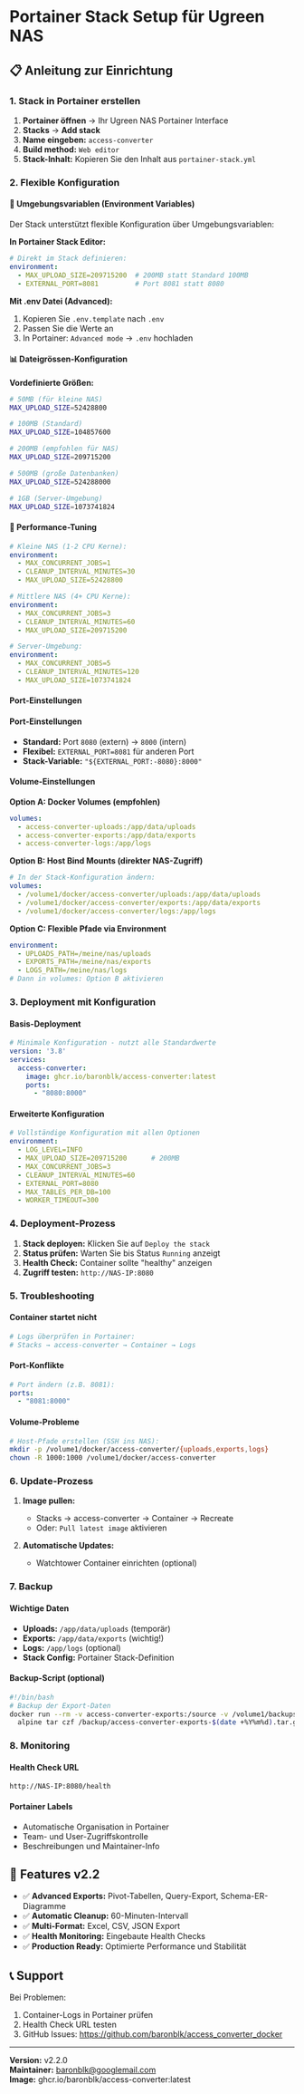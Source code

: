 # Portainer Stack Setup für Ugreen NAS

## 📋 Anleitung zur Einrichtung

### 1. Stack in Portainer erstellen

1. **Portainer öffnen** → Ihr Ugreen NAS Portainer Interface
2. **Stacks** → **Add stack**
3. **Name eingeben:** `access-converter`
4. **Build method:** `Web editor`
5. **Stack-Inhalt:** Kopieren Sie den Inhalt aus `portainer-stack.yml`

### 2. Flexible Konfiguration

#### 🔧 Umgebungsvariablen (Environment Variables)
Der Stack unterstützt flexible Konfiguration über Umgebungsvariablen:

**In Portainer Stack Editor:**
```yaml
# Direkt im Stack definieren:
environment:
  - MAX_UPLOAD_SIZE=209715200  # 200MB statt Standard 100MB
  - EXTERNAL_PORT=8081         # Port 8081 statt 8080
```

**Mit .env Datei (Advanced):**
1. Kopieren Sie `.env.template` nach `.env`
2. Passen Sie die Werte an
3. In Portainer: `Advanced mode` → `.env` hochladen

#### 📊 Dateigrössen-Konfiguration
**Vordefinierte Größen:**
```bash
# 50MB (für kleine NAS)
MAX_UPLOAD_SIZE=52428800

# 100MB (Standard)
MAX_UPLOAD_SIZE=104857600

# 200MB (empfohlen für NAS)
MAX_UPLOAD_SIZE=209715200

# 500MB (große Datenbanken)
MAX_UPLOAD_SIZE=524288000

# 1GB (Server-Umgebung)
MAX_UPLOAD_SIZE=1073741824
```

#### 🚀 Performance-Tuning
```yaml
# Kleine NAS (1-2 CPU Kerne):
environment:
  - MAX_CONCURRENT_JOBS=1
  - CLEANUP_INTERVAL_MINUTES=30
  - MAX_UPLOAD_SIZE=52428800

# Mittlere NAS (4+ CPU Kerne):
environment:
  - MAX_CONCURRENT_JOBS=3
  - CLEANUP_INTERVAL_MINUTES=60
  - MAX_UPLOAD_SIZE=209715200

# Server-Umgebung:
environment:
  - MAX_CONCURRENT_JOBS=5
  - CLEANUP_INTERVAL_MINUTES=120
  - MAX_UPLOAD_SIZE=1073741824
```

#### Port-Einstellungen
#### Port-Einstellungen
- **Standard:** Port `8080` (extern) → `8000` (intern)
- **Flexibel:** `EXTERNAL_PORT=8081` für anderen Port
- **Stack-Variable:** `"${EXTERNAL_PORT:-8080}:8000"`

#### Volume-Einstellungen
**Option A: Docker Volumes (empfohlen)**
```yaml
volumes:
  - access-converter-uploads:/app/data/uploads
  - access-converter-exports:/app/data/exports
  - access-converter-logs:/app/logs
```

**Option B: Host Bind Mounts (direkter NAS-Zugriff)**
```yaml
# In der Stack-Konfiguration ändern:
volumes:
  - /volume1/docker/access-converter/uploads:/app/data/uploads
  - /volume1/docker/access-converter/exports:/app/data/exports
  - /volume1/docker/access-converter/logs:/app/logs
```

**Option C: Flexible Pfade via Environment**
```yaml
environment:
  - UPLOADS_PATH=/meine/nas/uploads
  - EXPORTS_PATH=/meine/nas/exports
  - LOGS_PATH=/meine/nas/logs
# Dann in volumes: Option B aktivieren
```

### 3. Deployment mit Konfiguration

#### Basis-Deployment
```yaml
# Minimale Konfiguration - nutzt alle Standardwerte
version: '3.8'
services:
  access-converter:
    image: ghcr.io/baronblk/access-converter:latest
    ports:
      - "8080:8000"
```

#### Erweiterte Konfiguration
```yaml
# Vollständige Konfiguration mit allen Optionen
environment:
  - LOG_LEVEL=INFO
  - MAX_UPLOAD_SIZE=209715200      # 200MB
  - MAX_CONCURRENT_JOBS=3
  - CLEANUP_INTERVAL_MINUTES=60
  - EXTERNAL_PORT=8080
  - MAX_TABLES_PER_DB=100
  - WORKER_TIMEOUT=300
```

### 4. Deployment-Prozess

1. **Stack deployen:** Klicken Sie auf `Deploy the stack`
2. **Status prüfen:** Warten Sie bis Status `Running` anzeigt
3. **Health Check:** Container sollte "healthy" anzeigen
4. **Zugriff testen:** `http://NAS-IP:8080`

### 5. Troubleshooting

#### Container startet nicht
```bash
# Logs überprüfen in Portainer:
# Stacks → access-converter → Container → Logs
```

#### Port-Konflikte
```yaml
# Port ändern (z.B. 8081):
ports:
  - "8081:8000"
```

#### Volume-Probleme
```bash
# Host-Pfade erstellen (SSH ins NAS):
mkdir -p /volume1/docker/access-converter/{uploads,exports,logs}
chown -R 1000:1000 /volume1/docker/access-converter
```

### 6. Update-Prozess

1. **Image pullen:**
   - Stacks → access-converter → Container → Recreate
   - Oder: `Pull latest image` aktivieren

2. **Automatische Updates:**
   - Watchtower Container einrichten (optional)

### 7. Backup

#### Wichtige Daten
- **Uploads:** `/app/data/uploads` (temporär)
- **Exports:** `/app/data/exports` (wichtig!)
- **Logs:** `/app/logs` (optional)
- **Stack Config:** Portainer Stack-Definition

#### Backup-Script (optional)
```bash
#!/bin/bash
# Backup der Export-Daten
docker run --rm -v access-converter-exports:/source -v /volume1/backups:/backup \
  alpine tar czf /backup/access-converter-exports-$(date +%Y%m%d).tar.gz -C /source .
```

### 8. Monitoring

#### Health Check URL
```
http://NAS-IP:8080/health
```

#### Portainer Labels
- Automatische Organisation in Portainer
- Team- und User-Zugriffskontrolle
- Beschreibungen und Maintainer-Info

## 🚀 Features v2.2

- ✅ **Advanced Exports:** Pivot-Tabellen, Query-Export, Schema-ER-Diagramme
- ✅ **Automatic Cleanup:** 60-Minuten-Intervall
- ✅ **Multi-Format:** Excel, CSV, JSON Export
- ✅ **Health Monitoring:** Eingebaute Health Checks
- ✅ **Production Ready:** Optimierte Performance und Stabilität

## 📞 Support

Bei Problemen:
1. Container-Logs in Portainer prüfen
2. Health Check URL testen
3. GitHub Issues: https://github.com/baronblk/access_converter_docker

---
**Version:** v2.2.0  
**Maintainer:** baronblk@googlemail.com  
**Image:** ghcr.io/baronblk/access-converter:latest
